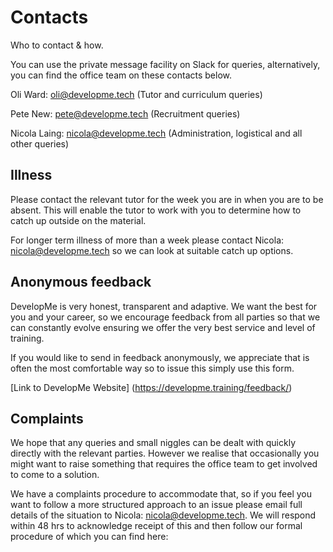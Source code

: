# Contacts
Who to contact & how.

You can use the private message facility on Slack for queries, alternatively, you can find the office team on these contacts below.

Oli Ward: oli@developme.tech
(Tutor and curriculum queries)

Pete New: pete@developme.tech
(Recruitment queries)

Nicola Laing: nicola@developme.tech
(Administration, logistical and all other queries)

## Illness

Please contact the relevant tutor for the week you are in when you are to be absent. This will enable the tutor to work with you to determine how to catch up outside on the material.

For longer term illness of more than a week please contact Nicola: nicola@developme.tech so we can look at suitable catch up options.

## Anonymous feedback

DevelopMe is very honest, transparent and adaptive. We want the best for you and your career, so we encourage feedback from all parties so that we can constantly evolve ensuring we offer the very best service and level of training.

If you would like to send in feedback anonymously, we appreciate that is often the most comfortable way so to issue this simply use this form.

[Link to DevelopMe Website] (https://developme.training/feedback/)

## Complaints

We hope that any queries and small niggles can be dealt with quickly directly with the relevant parties. However we realise that occasionally you might want to raise something that requires the office team to get involved to come to a solution.

We have a complaints procedure to accommodate that, so if you feel you want to follow a more structured approach to an issue please email full details of the situation to Nicola: nicola@developme.tech. We will respond within 48 hrs to acknowledge receipt of this and then follow our formal procedure of which you can find here:
